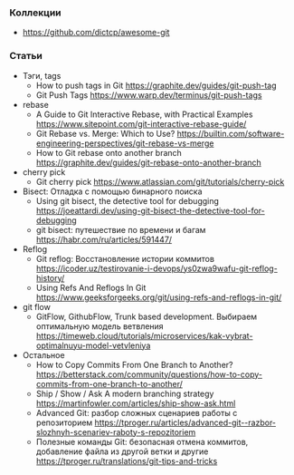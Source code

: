 ### Коллекции

- https://github.com/dictcp/awesome-git

### Статьи

- Тэги, tags
    - How to push tags in Git https://graphite.dev/guides/git-push-tag
    - Git Push Tags https://www.warp.dev/terminus/git-push-tags
- rebase
    - A Guide to Git Interactive Rebase, with Practical Examples https://www.sitepoint.com/git-interactive-rebase-guide/
    - Git Rebase vs. Merge: Which to Use? https://builtin.com/software-engineering-perspectives/git-rebase-vs-merge
    - How to Git rebase onto another branch https://graphite.dev/guides/git-rebase-onto-another-branch
- cherry pick
    - Git cherry pick https://www.atlassian.com/git/tutorials/cherry-pick
- Bisect: Отладка с помощью бинарного поиска
    - Using git bisect, the detective tool for debugging https://joeattardi.dev/using-git-bisect-the-detective-tool-for-debugging
    - git bisect: путешествие по времени и багам https://habr.com/ru/articles/591447/
- Reflog
    - Git reflog: Восстановление истории коммитов https://icoder.uz/testirovanie-i-devops/ys0zwa9wafu-git-reflog-history/
    - Using Refs And Reflogs In Git https://www.geeksforgeeks.org/git/using-refs-and-reflogs-in-git/
- git flow
    - GitFlow, GithubFlow, Trunk based development. Выбираем оптимальную модель ветвления https://timeweb.cloud/tutorials/microservices/kak-vybrat-optimalnuyu-model-vetvleniya
- Остальное
    - How to Copy Commits From One Branch to Another? https://betterstack.com/community/questions/how-to-copy-commits-from-one-branch-to-another/
    - Ship / Show / Ask A modern branching strategy https://martinfowler.com/articles/ship-show-ask.html
    - Advanced Git: разбор сложных сценариев работы с репозиторием https://tproger.ru/articles/advanced-git--razbor-slozhnyh-scenariev-raboty-s-repozitoriem
    - Полезные команды Git: безопасная отмена коммитов, добавление файла из другой ветки и другие https://tproger.ru/translations/git-tips-and-tricks